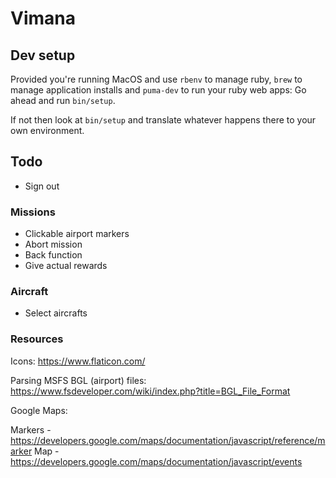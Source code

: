 # Vimana

## Dev setup

Provided you're running MacOS and use `rbenv` to manage ruby, `brew` to manage application installs and `puma-dev` to run your ruby web apps: Go ahead and run `bin/setup`.

If not then look at `bin/setup` and translate whatever happens there to your own environment.

## Todo

- Sign out

### Missions

- Clickable airport markers
- Abort mission
- Back function
- Give actual rewards

### Aircraft

- Select aircrafts

### Resources

Icons:
https://www.flaticon.com/

Parsing MSFS BGL (airport) files:
https://www.fsdeveloper.com/wiki/index.php?title=BGL_File_Format

Google Maps:

Markers - https://developers.google.com/maps/documentation/javascript/reference/marker
Map - https://developers.google.com/maps/documentation/javascript/events
